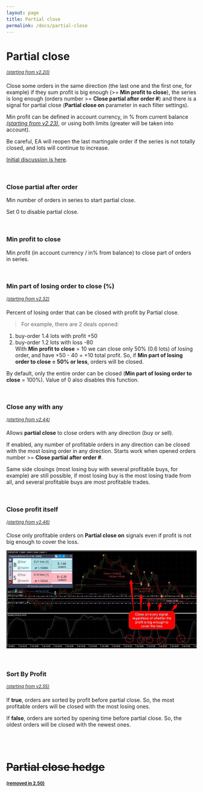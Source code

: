 ```yaml
---
layout: page
title: Partial close
permalink: /docs/partial-close
---
```


# Partial close
<sup>[*(starting from v2.20)*](/docs/versions-history#20201103-220)</sup>

Close some orders in the same direction (the last one and the first one, for example) if they sum profit is big enough (>= **Min profit to close**), the series is long enough (orders number >= **Close partial after order #**) and there is a signal for partial close (**Partial close on** parameter in each filter settings).

Min profit can be defined in account currency, in % from current balance [*(starting from v2.23)*](/docs/versions-history#20201210-223), or using both limits (greater will be taken into account).

Be careful, EA will reopen the last martingale order if the series is not totally closed, and lots will continue to increase.

[Initial discussion is here](https://communitypowerea.userecho.com/en/communities/1/topics/225-partial-close-of-martingale-trades-with-counter-trades-after-maximum-number-of-trades-are-reached).

<br />

### Close partial after order #

Min number of orders in series to start partial close.

Set 0 to disable partial close.

<br />

### Min profit to close

Min profit (in account currency / in% from balance) to close part of orders in series.

<br />

### Min part of losing order to close (%)
<sup>[*(starting from v2.32)*](/docs/versions-history#20210605-232)</sup>

Percent of losing order that can be closed with profit by Partial close.
> For example, there are 2 deals opened:
1. buy-order 1.4 lots with profit +50
2. buy-order 1.2 lots with loss -80
<br />With **Min profit to close** = 10 we can close only 50% (0.6 lots) of losing order, and have +50 - 40 = +10 total profit. So, if **Min part of losing order to close = 50% or less**, orders will be closed.

By default, only the entire order can be closed (**Min part of losing order to close** = 100%). Value of 0 also disables this function.

<br />

### Close any with any
<sup>[*(starting from v2.44)*](/docs/versions-history#20220312-244)</sup>

Allows **partial close** to close orders with any direction (buy or sell).

If enabled, any number of profitable orders in any direction can be closed with the most losing order in any direction. Starts work when opened orders number >= **Close partial after order #**.

Same side closings (most losing buy with several profitable buys, for example) are still possible, if most losing buy is the most losing trade from all, and several profitable buys are most profitable trades.

<br />

### Close profit itself
<sup>[*(starting from v2.46)*](/docs/versions-history#20220428-246)</sup>

Close only profitable orders on **Partial close on** signals even if profit is not big enough to cover the loss.

![partial_close.jpg](..%2Fassets%2Fimg%2Fdocs%2Fpartial_close.jpg)

<br />

### Sort By Profit
<sup>[*(starting from v2.55)*](/docs/versions-history#20230720-0818-255)</sup>

If **true**, orders are sorted by profit before partial close. So, the most profitable orders will be closed with the most losing ones.

If **false**, orders are sorted by opening time before partial close. So, the oldest orders will be closed with the newest ones.

<br />
<br />

# ~~Partial close hedge~~

<sup>[**(removed in 2.50)**](/docs/versions-history#20221014-20230107-250)</sup>


